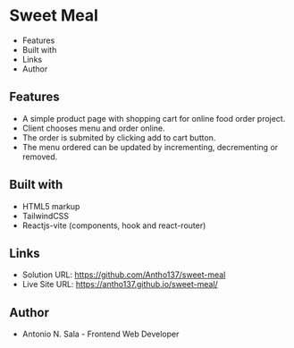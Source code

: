 # Sweet Meal

- Features
- Built with
- Links
- Author

## Features

- A simple product page with shopping cart for online food order project.
- Client chooses menu and order online.
- The order is submited by clicking add to cart button.
- The menu ordered can be updated by incrementing, decrementing or removed.

## Built with

- HTML5 markup
- TailwindCSS
- Reactjs-vite (components, hook and react-router)

## Links

- Solution URL: https://github.com/Antho137/sweet-meal
- Live Site URL: https://antho137.github.io/sweet-meal/

## Author

- Antonio N. Sala - Frontend Web Developer
